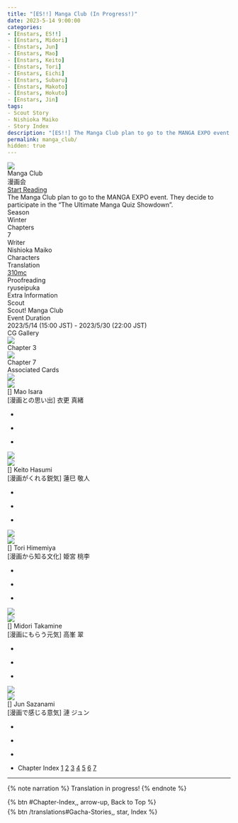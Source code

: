 ```yaml
---
title: "[ES!!] Manga Club (In Progress!)"
date: 2023-5-14 9:00:00
categories:
- [Enstars, ES!!]
- [Enstars, Midori]
- [Enstars, Jun]
- [Enstars, Mao]
- [Enstars, Keito]
- [Enstars, Tori]
- [Enstars, Eichi]
- [Enstars, Subaru]
- [Enstars, Makoto]
- [Enstars, Hokuto]
- [Enstars, Jin]
tags:
- Scout Story
- Nishioka Maiko
- Story Index
description: "[ES!!] The Manga Club plan to go to the MANGA EXPO event. They decide to participate in the “The Ultimate Manga Quiz Showdown”."
permalink: manga_club/
hidden: true
---
```

<div class="preview-wrapper reverse" style="--storyColor:#5ac189;--storyColor-rgb:90,193,137;--storyColor-h:147.4;--storyColor-s:45.4%;--storyColor-l:55.5%;">
    <div class="grid-wrapper">
        <div class="preview-background" style="background-image: url('/img/es/scoutstory/mangaclub/maobcgframe.jpg')"></div>
        <div class="preview-box">
            <div class="title-area">
                <div class="title-area__title">Manga Club</div>
                <div class="title-area__subtitle">漫画会</div>
                <div class="title-area__start"><a href="/manga_club#Chapter-1">Start Reading</a></div>
            </div>
            <div class="info-area">
                <div class="synopsis">
                    The Manga Club plan to go to the MANGA EXPO event. They then decide to participate in the “The Ultimate Manga Quiz Showdown”.
                </div>
                <div class="info">
                    <div class="info-item season">
                        <div class="label">
                            Season
                        </div>
                        <div class="value">
                            Winter
                        </div>
                    </div>
                    <div class="info-item chapters">
                        <div class="label">
                            Chapters
                        </div>
                        <div class="value">
                            7
                        </div>
                    </div>
                    <div class="info-item writer">
                        <div class="label">
                            Writer
                        </div>
                        <div class="value">
                            Nishioka Maiko
                        </div>
                    </div>
                    <div class="info-item characters">
                        <div class="label">
                            Characters
                        </div>
                        <div class="value">
                        <a href="/categories/Enstars/Mao" character="Mao"></a>
                        <a href="/categories/Enstars/Keito" character="Keito"></a>
                        <a href="/categories/Enstars/Midori" character="Midori"></a>
                        <a href="/categories/Enstars/Tori" character="Tori"></a>
                        <a href="/categories/Enstars/Jun" character="Jun"></a>
                        <a href="/categories/Enstars/Eichi" character="Eichi"></a>
                        <a href="/categories/Enstars/Jin" character="Jin"></a>
                        <a href="/categories/Enstars/Makoto" character="Makoto"></a>
                        <a href="/categories/Enstars/Hokuto" character="Hokuto"></a>
                        <a href="/categories/Enstars/Subaru" character="Subaru"></a>
                        </div>
                    </div>
                    <div class="info-item tl">
                        <div class="label">
                            Translation
                        </div>
                        <div class="value">
                            <a href="/about">310mc</a>
                        </div>
                    </div>
                    <div class="info-item pr">
                        <div class="label">
                            Proofreading
                        </div>
                        <div class="value">
                            ryuseipuka
                        </div>
                    </div>
                </div>
            </div>
        </div>
    </div>
</div>

<!-- more -->

<style>
    .preview-wrapper {
        display: none;
    }
    @media (max-width: 567px) {
        .post-block {
            padding: 5px 10px 8px !important;
        }
    }
</style>
<div class="story-wrapper" style="--storyColor:#5ac189;--storyColor-rgb:90,193,137;--storyColor-h:147.4;--storyColor-s:45.4%;--storyColor-l:55.5%;">
    <div class="grid-wrapper">
        <div class="story-background" style="background: top/cover url(/img/es/scoutstory/mangaclub/maoorigcg.jpg)"></div>
        <div class="story-box">
            <div class="story-cover">
                <div><img src="/img/es/scoutstory/mangaclub/maobcgframe.jpg"></div>
            </div>
            <div class="title-area">
                <div class="title-area__title">Manga Club</div>
                <div class="title-area__subtitle">漫画会</div>
                <div class="title-area__start">
                    <a href="#Chapter-1">Start Reading</a>
                </div>
            </div>
            <div class="info-area">
                <div class="synopsis">
                    The Manga Club plan to go to the MANGA EXPO event. They decide to participate in the “The Ultimate Manga Quiz Showdown”.
                </div>
                <div class="info">
                    <div class="info-item season">
                        <div class="label">
                            Season
                        </div>
                        <div class="value">
                            Winter
                        </div>
                    </div>
                    <div class="info-item chapters">
                        <div class="label">
                            Chapters
                        </div>
                        <div class="value">
                            7
                        </div>
                    </div>
                    <div class="info-item writer">
                        <div class="label">
                            Writer
                        </div>
                        <div class="value">
                            Nishioka Maiko
                        </div>
                    </div>
                    <div class="info-item characters">
                        <div class="label">
                            Characters
                        </div>
                        <div class="value">
                        <a href="/categories/Enstars/Mao" character="Mao"></a>
                        <a href="/categories/Enstars/Keito" character="Keito"></a>
                        <a href="/categories/Enstars/Midori" character="Midori"></a>
                        <a href="/categories/Enstars/Tori" character="Tori"></a>
                        <a href="/categories/Enstars/Jun" character="Jun"></a>
                        <a href="/categories/Enstars/Eichi" character="Eichi"></a>
                        <a href="/categories/Enstars/Jin" character="Jin"></a>
                        <a href="/categories/Enstars/Makoto" character="Makoto"></a>
                        <a href="/categories/Enstars/Hokuto" character="Hokuto"></a>
                        <a href="/categories/Enstars/Subaru" character="Subaru"></a>
                        </div>
                    </div>
                    <div class="info-item tl">
                        <div class="label">
                            Translation
                        </div>
                        <div class="value">
                          <a href="/about">310mc</a>
                        </div>
                    </div>
                    <div class="info-item pr">
                        <div class="label">
                            Proofreading
                        </div>
                        <div class="value">
                            ryuseipuka
                        </div>
                    </div>
                </div>
                <div class="extra-area">
                    <div class="tab-header">
                        <div class="tab-header__name">Extra Information</div>
                    </div>
                    <div class="tab-content">
                        <div class="tab-item">
                            <div class="label">
                                Scout
                            </div>
                            <div class="value">
                                Scout! Manga Club
                            </div>
                        </div>
                        <div class="tab-item">
                            <div class="label">
                                Event Duration
                            </div>
                            <div class="value">
                                2023/5/14 (15:00 JST) - 2023/5/30 (22:00 JST)
                            </div>
                        </div>
                    </div>
                </div>
                <div class="cg-gallery">
                    <div class="tab-header">
                        <div class="tab-header__name">CG Gallery</div>
                    </div>
                    <div class="tab-content">
                        <div class="gallery">
                            <div class="gallery-item">
                                <div class="image">
                                    <img src="/img/es/scoutstory/mangaclub/keitoorigcg.jpg">
                                </div>
                                <div class="caption">
                                    Chapter 3
                                </div>
                            </div>
                            <div class="gallery-item">
                                <div class="image">
                                    <img src="/img/es/scoutstory/mangaclub/maoorigcg.jpg">
                                </div>
                                <div class="caption">
                                    Chapter 7
                                </div>
                            </div>
                        </div>
                    </div>
                </div>
                <div class="story-cards">
                    <div class="tab-header">
                        <div class="tab-header__name">Associated Cards</div>
                    </div>
                    <div class="tab-content">
                        <div class="cards">
                            <div class="cards-item">
                                <div class="image">
                                    <div class="single unbloomed">
                                        <img src="/img/es/scoutstory/mangaclub/maocard.jpg">
                                    </div>
                                    <div class="single bloomed">
                                        <img src="/img/es/scoutstory/mangaclub/maobcard.jpg">
                                    </div>
                                    <div class="quotes__wrapper">
                                        <div class="quotes">
                                            <div class="unbloomed"><!--TBA--></div>
                                            <div class="bloomed"><!--TBA--></div>
                                        </div>
                                    </div>
                                </div>
                                <div class="lightbox">
                                    <div class="card__name">[] Mao Isara</div>
                                    <div class="card__jp">[漫画との思い出] 衣更 真緒</div>
                                    <div class="skills">
                                        <ul>
                                            <li id="center">
                                                <div class="name"><!--冒険楽しむ世界--></div>
                                                <div class="desc"></div>
                                            </li>
                                            <li id="live">
                                                <div class="name"><!--主人公になる場面--></div>
                                                <div class="desc"></div>
                                            </li>
                                            <li id="lesson">
                                                <div class="name"><!--脳裏に浮かぶ回答--></div>
                                                <div class="desc"></div>
                                            </li>
                                        </ul>
                                    </div>
                                </div>
                            </div>
                            <div class="cards-item">
                                <div class="image">
                                    <div class="single unbloomed">
                                        <img src="/img/es/scoutstory/mangaclub/keitocard.jpg">
                                    </div>
                                    <div class="single bloomed">
                                        <img src="/img/es/scoutstory/mangaclub/keitobcard.jpg">
                                    </div>
                                    <div class="quotes__wrapper">
                                        <div class="quotes">
                                            <div class="unbloomed"><!--TBA--></div>
                                            <div class="bloomed"><!--TBA--></div>
                                        </div>
                                    </div>
                                </div>
                                <div class="lightbox">
                                    <div class="card__name">[] Keito Hasumi</div>
                                    <div class="card__jp">[漫画がくれる鋭気] 蓮巳 敬人</div>
                                    <div class="skills">
                                        <ul>
                                            <li id="center">
                                                <div class="name"><!--活劇紡ぐ世界--></div>
                                                <div class="desc"></div>
                                            </li>
                                            <li id="live">
                                                <div class="name"><!--断ち切る現実線--></div>
                                                <div class="desc"></div>
                                            </li>
                                            <li id="lesson">
                                                <div class="name"><!--仮想現実の体験--></div>
                                                <div class="desc"></div>
                                            </li>
                                        </ul>
                                    </div>
                                </div>
                            </div>
                            <div class="cards-item">
                                <div class="image">
                                    <div class="single unbloomed">
                                        <img src="/img/es/scoutstory/mangaclub/toricard.jpg">
                                    </div>
                                    <div class="single bloomed">
                                        <img src="/img/es/scoutstory/mangaclub/toribcard.jpg">
                                    </div>
                                    <div class="quotes__wrapper">
                                        <div class="quotes">
                                            <div class="unbloomed"><!--TBA--></div>
                                            <div class="bloomed"><!--TBA--></div>
                                        </div>
                                    </div>
                                </div>
                                <div class="lightbox">
                                    <div class="card__name">[] Tori Himemiya</div>
                                    <div class="card__jp">[漫画から知る文化] 姫宮 桃李</div>
                                    <div class="skills">
                                        <ul>
                                            <li id="center">
                                                <div class="name"><!--空想楽しむ世界--></div>
                                                <div class="desc"></div>
                                            </li>
                                            <li id="live">
                                                <div class="name"><!--使い分けるアイレベル--></div>
                                                <div class="desc"></div>
                                            </li>
                                            <li id="lesson">
                                                <div class="name"><!--優勝に向かう正解--></div>
                                                <div class="desc"></div>
                                            </li>
                                        </ul>
                                    </div>
                                </div>
                            </div>
                            <div class="cards-item">
                                <div class="image">
                                    <div class="single unbloomed">
                                        <img src="/img/es/scoutstory/mangaclub/midoricard.jpg">
                                    </div>
                                    <div class="single bloomed">
                                        <img src="/img/es/scoutstory/mangaclub/midoribcard.jpg">
                                    </div>
                                    <div class="quotes__wrapper">
                                        <div class="quotes">
                                            <div class="unbloomed"><!--TBA--></div>
                                            <div class="bloomed"><!--TBA--></div>
                                        </div>
                                    </div>
                                </div>
                                <div class="lightbox">
                                    <div class="card__name">[] Midori Takamine</div>
                                    <div class="card__jp">[漫画にもらう元気] 高峯 翠</div>
                                    <div class="skills">
                                        <ul>
                                            <li id="center">
                                                <div class="name"><!--心癒される世界--></div>
                                                <div class="desc"></div>
                                            </li>
                                            <li id="live">
                                                <div class="name"><!--カタルシスの与え方--></div>
                                                <div class="desc"></div>
                                            </li>
                                            <li id="lesson">
                                                <div class="name"><!--理想が叶う物語--></div>
                                                <div class="desc"></div>
                                            </li>
                                        </ul>
                                    </div>
                                </div>
                            </div>
                            <div class="cards-item">
                                <div class="image">
                                    <div class="single unbloomed">
                                        <img src="/img/es/scoutstory/mangaclub/juncard.jpg">
                                    </div>
                                    <div class="single bloomed">
                                        <img src="/img/es/scoutstory/mangaclub/junbcard.jpg">
                                    </div>
                                    <div class="quotes__wrapper">
                                        <div class="quotes">
                                            <div class="unbloomed"><!--TBA--></div>
                                            <div class="bloomed"><!--TBA--></div>
                                        </div>
                                    </div>
                                </div>
                                <div class="lightbox">
                                    <div class="card__name">[] Jun Sazanami</div>
                                    <div class="card__jp">[漫画で感じる意気] 漣 ジュン</div>
                                    <div class="skills">
                                        <ul>
                                            <li id="center">
                                                <div class="name"><!--追体験する世界--></div>
                                                <div class="desc"></div>
                                            </li>
                                            <li id="live">
                                                <div class="name"><!--ぶち抜く枠組--></div>
                                                <div class="desc"></div>
                                            </li>
                                            <li id="lesson">
                                                <div class="name"><!--身につける知識--></div>
                                                <div class="desc"></div>
                                            </li>
                                        </ul>
                                    </div>
                                </div>
                            </div>
                        </div>
                    </div>
                </div>
            </div>
            <div class="chapter-area">
                <div class="chapters">
                    <ul>
                        <li>
                            <span>Chapter Index</span>
                            <a href="#Chapter-1" id="none">1</a>
                            <a href="#Chapter-2" id="none">2</a>
                            <a href="#Chapter-3" id="none">3</a>
                            <a href="#Chapter-4" id="none">4</a>
                            <a href="#Chapter-5" id="none">5</a>
                            <a href="#Chapter-6" id="none">6</a>
                            <a href="#Chapter-7" id="none">7</a>
                        </li>
                    </ul>
                </div>
            </div>
        </div>
    </div>
</div>

<hr>

{% note narration %}
Translation in progress!
{% endnote %}

<!--
## Chapter Index
<a href="#Chapter-1">Ch 1</a> - <a href="#Chapter-2">Ch 2</a> - <a href="#Chapter-3">Ch 3</a> - <a href="#Chapter-4">Ch 4</a> - <a href="#Chapter-5">Ch 5</a> - <a href="#Chapter-6">Ch 6</a> - <a href="#Chapter-7">Ch 7</a> - <a href="#Translation-Notes">Translation Notes</a>

## Chapter 1

<div class="msr-season winter">
    <p><span><b>Season:</b> Winter</span></p>
</div>

<div class="msr-location">
    <p><span><b>Location:</b> TBA</span></p>
</div>

{% img /img/es/scoutstory/mangaclub/1_1.jpg %}-->

<div toc>
<div style="margin-bottom:5px">{% btn #Chapter-Index,, arrow-up, Back to Top %}</div>
{% btn /translations#Gacha-Stories,, star, Index %}</div>

